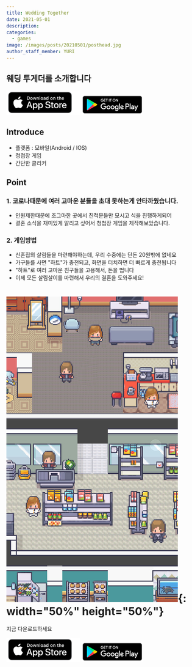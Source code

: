```yaml
---
title: Wedding Together
date: 2021-05-01
description:
categories:
  - games
image: /images/posts/20210501/posthead.jpg
author_staff_member: YURI
---
```


## 웨딩 투게더를 소개합니다

[![Foo](/images/home/appstorebadge.png)](https://apps.apple.com/kr/app/웨딩-투게더/id1554735955)
[![Foo](/images/home/googleplaybadge.png)](https://play.google.com/store/apps/details?id=com.wearecute.wedding)

## Introduce

* 플랫폼 : 모바일(Android / IOS)
* 청첩장 게임
* 간단한 클리커

## Point

### 1. 코로나때문에 여러 고마운 분들을 초대 못하는게 안타까웠습니다.
* 인원제한때문에 조그마한 곳에서 친척분들만 모시고 식을 진행하게되어
* 결혼 소식을 재미있게 알리고 싶어서 청첩장 게임을 제작해보았습니다.

### 2. 게임방법 
* 신혼집의 살림들을 마련해야하는데, 우리 수중에는 단돈 20원밖에 없네요
* 가구들를 사면 "하트"가 충전되고, 화면을 터치하면 더 빠르게 충전됩니다
* "하트"로 여러 고마운 친구들을 고용해서, 돈을 법니다
* 이제 모든 살림살이를 마련해서 우리의 결혼을 도와주세요!

# ![Checkmate](/images/posts/20210501/game02.jpg){: width="50%" height="50%"}

지금 다운로드하세요


[![Foo](/images/home/appstorebadge.png)](https://apps.apple.com/kr/app/웨딩-투게더/id1554735955)
[![Foo](/images/home/googleplaybadge.png)](https://play.google.com/store/apps/details?id=com.wearecute.wedding)